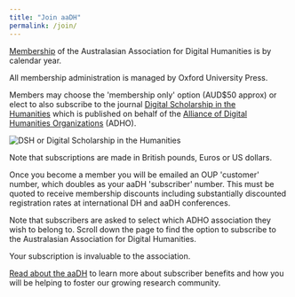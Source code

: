 ```yaml
---
title: "Join aaDH"
permalink: /join/
---
```


[Membership](https://academic.oup.com/dsh/subscribe) of the Australasian Association for Digital Humanities is by calendar year.

All membership administration is managed by Oxford University Press.

Members may choose the 'membership only' option (AUD$50 approx) or elect to also subscribe to the journal [Digital Scholarship in the Humanities](https://academic.oup.com/dsh) which is published on behalf of the [Alliance of Digital Humanities Organizations](http://pandora.nla.gov.au/external.html?link=http://adho.org/) (ADHO).

![DSH or Digital Scholarship in the Humanities](https://i1.wp.com/aa-dh.org/wp-content/uploads/2017/04/m_digitalsh_32_1cover.png?resize=230%2C300&ssl=1)

Note that subscriptions are made in British pounds, Euros or US dollars.

Once you become a member you will be emailed an OUP 'customer' number, which doubles as your aaDH 'subscriber' number. This must be quoted to receive membership discounts including substantially discounted registration rates at international DH and aaDH conferences.

Note that subscribers are asked to select which ADHO association they wish to belong to. Scroll down the page to find the option to subscribe to the Australasian Association for Digital Humanities.

Your subscription is invaluable to the association.

[Read about the aaDH](https://aa-dh.org/join/about/) to learn more about subscriber benefits and how you will be helping to foster our growing research community.